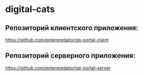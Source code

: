 # digital-cats

## Репозиторий клиентского приложения:
https://github.com/enterpredator/gp-portal-client

## Репозиторий серверного приложения:
https://github.com/enterpredator/gp-portal-server
